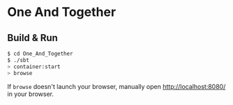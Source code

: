 # One And Together #

## Build & Run ##

```sh
$ cd One_And_Together
$ ./sbt
> container:start
> browse
```

If `browse` doesn't launch your browser, manually open [http://localhost:8080/](http://localhost:8080/) in your browser.
